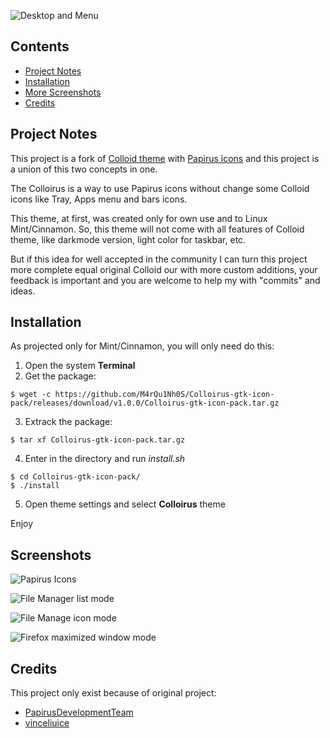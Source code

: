 ![Desktop and Menu](https://blogger.googleusercontent.com/img/b/R29vZ2xl/AVvXsEiKOCgpoiwEWvCJdBp6N0rcGjAt0IwzX76C4CtWuIP1ETIxhKLViqD2OjPGYf7vMFGtbshUK_av3Q6fwX9GOIIs8ZJ3G1_EYuhZ4vm0rI1pdnn04Hmw3bGljgdJcORfeAyTaSPVLSb7EjzTR35zMUnCeczT7esWNGsaI2YfZsqNcGZuzWeYdtiHanLEqw/s1366/tela5.png)

## Contents
 * [Project Notes](#project-notes)
 * [Installation](#installation)
 * [More Screenshots](#screenshots)
 * [Credits](#credits)

## Project Notes
This project is a fork of [Colloid theme](https://github.com/vinceliuice/Colloid-gtk-theme) with [Papirus icons](https://github.com/PapirusDevelopmentTeam/papirus-icon-theme) and this project is a union of this two concepts in one.

The Colloirus is a way to use Papirus icons without change some Colloid icons like Tray, Apps menu and bars icons.

This theme, at first, was created only for own use and to Linux Mint/Cinnamon. So, this theme will not come with all features of Colloid theme, like darkmode version, light color for taskbar, etc.

But if this idea for well accepted in the community I can turn this project more complete equal original Colloid our with more custom additions, your feedback is important and you are welcome to help my with "commits" and ideas.

## Installation

As projected only for Mint/Cinnamon, you will only need do this:
1. Open the system **Terminal**
2. Get the package:
```
$ wget -c https://github.com/M4rQu1Nh0S/Colloirus-gtk-icon-pack/releases/download/v1.0.0/Colloirus-gtk-icon-pack.tar.gz
```

3. Extrack the package:
```
$ tar xf Colloirus-gtk-icon-pack.tar.gz
```

4. Enter in the directory and run *install.sh*
```
$ cd Colloirus-gtk-icon-pack/
$ ./install
```

5. Open theme settings and select **Colloirus** theme

Enjoy

## Screenshots
![Papirus Icons](https://raw.githubusercontent.com/PapirusDevelopmentTeam/papirus-icon-theme/master/preview.png)

![File Manager list mode](https://blogger.googleusercontent.com/img/b/R29vZ2xl/AVvXsEgr_xD9fcsxAgolaV3meE0gPBtA4EOAouqZ3tx-nlSGiJkpj0txLGVyigFbfgBqRltWh3-R4q_mg8X4Ngk0K21He9xMOWYLxbFJ7WgdH6lmJtFCiRVzGD0u9Q9loW1Oh6oX2PzMPeN8TkG8VW6tVZptyO6LiMk8z5gB9Q0f4gVGqVrNWKHSULyI9TC4jg/s1366/tela1.png)

![File Manage icon mode](https://blogger.googleusercontent.com/img/b/R29vZ2xl/AVvXsEhGyw_fVQuKdvHn0ge0C1okZ2Nz1QKF4JHnNCiAxEcilBwQvg1kzk9h-lzPcZSPR7hUe8wdvsQSoFpGSGokdRr0DxQUIwZbOUJIf1t_djfgd5SLrqgE_EBErKg3ctcGnFaJfZ7_OCT5lCOx_nIRS9E6QDUcKVPTIJsjBzCg22FUufXd1UGz4toL3iI_2w/s1366/tela3.png)

![Firefox maximized window mode](https://blogger.googleusercontent.com/img/b/R29vZ2xl/AVvXsEjZJtipm-BT2pynhCcG_UwHNMC57pmYRi_ZW39YwUjVWjk2_DAxjCLFPWK2AvgyMIEFoe90mzaqv_ebbZLGgQs7q2-ZXT30FBudP87tidBUI35rDgkgNy0KmfbMqRx3ZZtC2fZavx17L6kSgLmC_997RT0QFqjUYQnjHboHVC0WcYKaQ8Ln7WHXJTo9mg/s1366/tela4.png)

## Credits
This project only exist because of original project:
 * [PapirusDevelopmentTeam](https://github.com/PapirusDevelopmentTeam)
 * [vinceliuice](https://github.com/vinceliuice)
